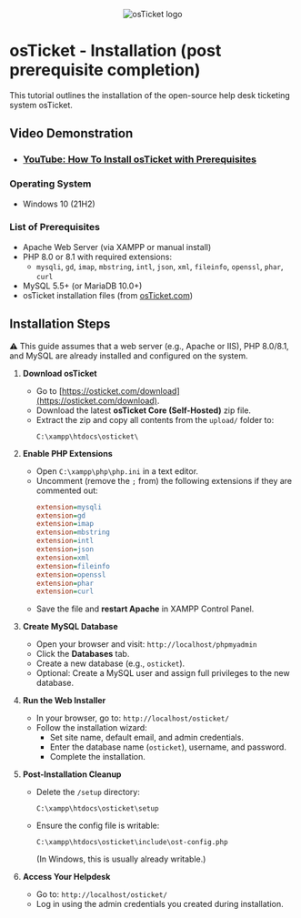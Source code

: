 <p align="center">
<img src="https://i.imgur.com/Clzj7Xs.png" alt="osTicket logo"/>
</p>

<h1>osTicket - Installation (post prerequisite completion)</h1>
This tutorial outlines the installation of the open-source help desk ticketing system osTicket.<br />


<h2>Video Demonstration</h2>

- ### [YouTube: How To Install osTicket with Prerequisites](https://www.youtube.com)

### Operating System
- Windows 10 (21H2)

### List of Prerequisites
- Apache Web Server (via XAMPP or manual install)
- PHP 8.0 or 8.1 with required extensions:
  - `mysqli`, `gd`, `imap`, `mbstring`, `intl`, `json`, `xml`, `fileinfo`, `openssl`, `phar`, `curl`
- MySQL 5.5+ (or MariaDB 10.0+)
- osTicket installation files (from [osTicket.com](https://osticket.com/download))


<h2>Installation Steps</h2>
⚠️ This guide assumes that a web server (e.g., Apache or IIS), PHP 8.0/8.1, and MySQL are already installed and configured on the system.

1. **Download osTicket**
   - Go to [https://osticket.com/download](https://osticket.com/download).
   - Download the latest **osTicket Core (Self-Hosted)** zip file.
   - Extract the zip and copy all contents from the `upload/` folder to:
     ```
     C:\xampp\htdocs\osticket\
     ```

2. **Enable PHP Extensions**
   - Open `C:\xampp\php\php.ini` in a text editor.
   - Uncomment (remove the `;` from) the following extensions if they are commented out:
     ```ini
     extension=mysqli
     extension=gd
     extension=imap
     extension=mbstring
     extension=intl
     extension=json
     extension=xml
     extension=fileinfo
     extension=openssl
     extension=phar
     extension=curl
     ```
   - Save the file and **restart Apache** in XAMPP Control Panel.

3. **Create MySQL Database**
   - Open your browser and visit: `http://localhost/phpmyadmin`
   - Click the **Databases** tab.
   - Create a new database (e.g., `osticket`).
   - Optional: Create a MySQL user and assign full privileges to the new database.

4. **Run the Web Installer**
   - In your browser, go to: `http://localhost/osticket/`
   - Follow the installation wizard:
     - Set site name, default email, and admin credentials.
     - Enter the database name (`osticket`), username, and password.
     - Complete the installation.

5. **Post-Installation Cleanup**
   - Delete the `/setup` directory:
     ```
     C:\xampp\htdocs\osticket\setup
     ```
   - Ensure the config file is writable:
     ```
     C:\xampp\htdocs\osticket\include\ost-config.php
     ```
     (In Windows, this is usually already writable.)

6. **Access Your Helpdesk**
   - Go to: `http://localhost/osticket/`
   - Log in using the admin credentials you created during installation.
